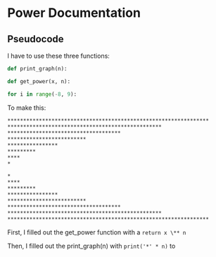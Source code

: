 # Power Documentation

## Pseudocode

I have to use these three functions:

```python
def print_graph(n):

def get_power(x, n):

for i in range(-8, 9):
```

To make this: 
```
****************************************************************
*************************************************
************************************
*************************
****************
*********
****
*

*
****
*********
****************
*************************
************************************
*************************************************
****************************************************************
```

First, I filled out the get_power function with a ```return x \** n```

Then, I filled out the print_graph(n) with ```print('*' * n)``` to 